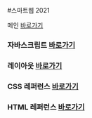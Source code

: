 #스마트웹 2021

메인 <a href="https://alexis0910.github.io/dothome21/">바로가기</a>

### 자바스크립트 <a href="https://alexis0910.github.io/dothome21/javascript/javascript100.html">바로가기</a>

### 레이아웃 <a href="https://alexis0910.github.io/dothome21/layout/index.html">바로가기</a>

### CSS 레퍼런스 <a href="https://alexis0910.github.io/dothome21\refer-css\index.html">바로가기</a>

### HTML 레퍼런스 <a href="https://alexis0910.github.io/dothome21\refer-html\index.html">바로가기</a>
